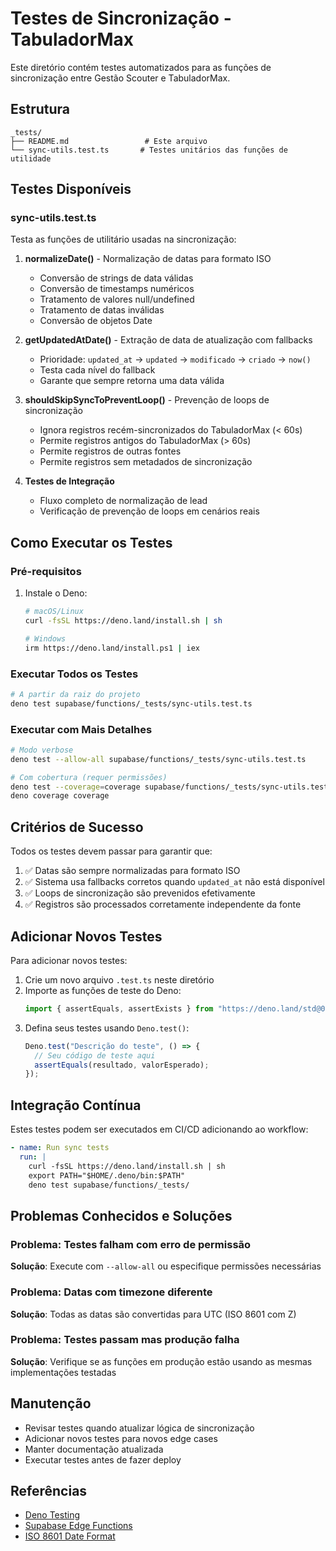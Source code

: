 # Testes de Sincronização - TabuladorMax

Este diretório contém testes automatizados para as funções de sincronização entre Gestão Scouter e TabuladorMax.

## Estrutura

```
_tests/
├── README.md                 # Este arquivo
└── sync-utils.test.ts       # Testes unitários das funções de utilidade
```

## Testes Disponíveis

### sync-utils.test.ts

Testa as funções de utilitário usadas na sincronização:

1. **normalizeDate()** - Normalização de datas para formato ISO
   - Conversão de strings de data válidas
   - Conversão de timestamps numéricos
   - Tratamento de valores null/undefined
   - Tratamento de datas inválidas
   - Conversão de objetos Date

2. **getUpdatedAtDate()** - Extração de data de atualização com fallbacks
   - Prioridade: `updated_at` → `updated` → `modificado` → `criado` → `now()`
   - Testa cada nível do fallback
   - Garante que sempre retorna uma data válida

3. **shouldSkipSyncToPreventLoop()** - Prevenção de loops de sincronização
   - Ignora registros recém-sincronizados do TabuladorMax (< 60s)
   - Permite registros antigos do TabuladorMax (> 60s)
   - Permite registros de outras fontes
   - Permite registros sem metadados de sincronização

4. **Testes de Integração**
   - Fluxo completo de normalização de lead
   - Verificação de prevenção de loops em cenários reais

## Como Executar os Testes

### Pré-requisitos

1. Instale o Deno:
   ```bash
   # macOS/Linux
   curl -fsSL https://deno.land/install.sh | sh
   
   # Windows
   irm https://deno.land/install.ps1 | iex
   ```

### Executar Todos os Testes

```bash
# A partir da raiz do projeto
deno test supabase/functions/_tests/sync-utils.test.ts
```

### Executar com Mais Detalhes

```bash
# Modo verbose
deno test --allow-all supabase/functions/_tests/sync-utils.test.ts

# Com cobertura (requer permissões)
deno test --coverage=coverage supabase/functions/_tests/sync-utils.test.ts
deno coverage coverage
```

## Critérios de Sucesso

Todos os testes devem passar para garantir que:

1. ✅ Datas são sempre normalizadas para formato ISO
2. ✅ Sistema usa fallbacks corretos quando `updated_at` não está disponível
3. ✅ Loops de sincronização são prevenidos efetivamente
4. ✅ Registros são processados corretamente independente da fonte

## Adicionar Novos Testes

Para adicionar novos testes:

1. Crie um novo arquivo `.test.ts` neste diretório
2. Importe as funções de teste do Deno:
   ```typescript
   import { assertEquals, assertExists } from "https://deno.land/std@0.193.0/testing/asserts.ts";
   ```
3. Defina seus testes usando `Deno.test()`:
   ```typescript
   Deno.test("Descrição do teste", () => {
     // Seu código de teste aqui
     assertEquals(resultado, valorEsperado);
   });
   ```

## Integração Contínua

Estes testes podem ser executados em CI/CD adicionando ao workflow:

```yaml
- name: Run sync tests
  run: |
    curl -fsSL https://deno.land/install.sh | sh
    export PATH="$HOME/.deno/bin:$PATH"
    deno test supabase/functions/_tests/
```

## Problemas Conhecidos e Soluções

### Problema: Testes falham com erro de permissão
**Solução**: Execute com `--allow-all` ou especifique permissões necessárias

### Problema: Datas com timezone diferente
**Solução**: Todas as datas são convertidas para UTC (ISO 8601 com Z)

### Problema: Testes passam mas produção falha
**Solução**: Verifique se as funções em produção estão usando as mesmas implementações testadas

## Manutenção

- Revisar testes quando atualizar lógica de sincronização
- Adicionar novos testes para novos edge cases
- Manter documentação atualizada
- Executar testes antes de fazer deploy

## Referências

- [Deno Testing](https://deno.land/manual/testing)
- [Supabase Edge Functions](https://supabase.com/docs/guides/functions)
- [ISO 8601 Date Format](https://www.iso.org/iso-8601-date-and-time-format.html)
